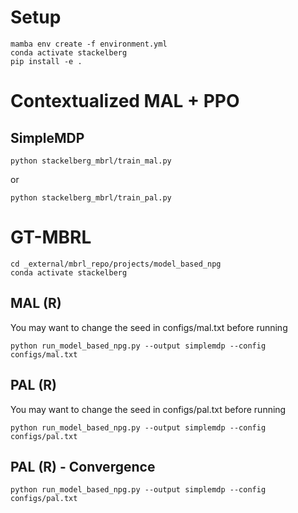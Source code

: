 # Setup
```shell
mamba env create -f environment.yml
conda activate stackelberg
pip install -e .
```

# Contextualized MAL + PPO
## SimpleMDP
```shell
python stackelberg_mbrl/train_mal.py
```
or
```shell
python stackelberg_mbrl/train_pal.py
```

# GT-MBRL
```shell
cd _external/mbrl_repo/projects/model_based_npg
conda activate stackelberg
```

## MAL (R)
You may want to change the seed in configs/mal.txt before running
```shell
python run_model_based_npg.py --output simplemdp --config configs/mal.txt
```

## PAL (R)
You may want to change the seed in configs/pal.txt before running
```shell
python run_model_based_npg.py --output simplemdp --config configs/pal.txt
```

## PAL (R) - Convergence
```shell
python run_model_based_npg.py --output simplemdp --config configs/pal.txt
```